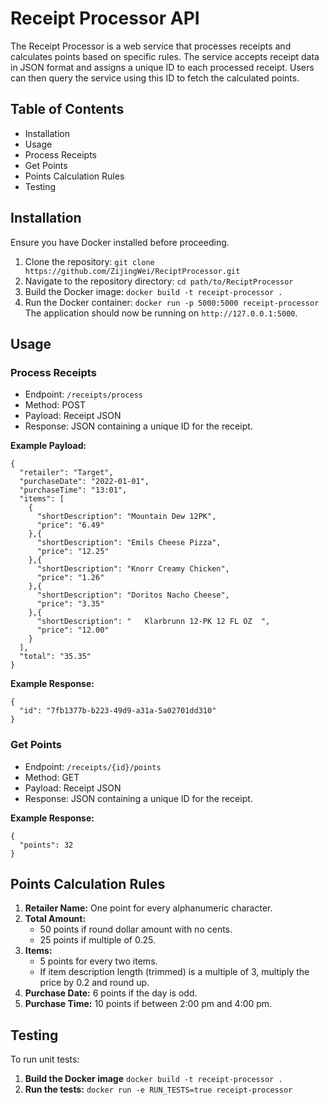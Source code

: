 # Receipt Processor API #
The Receipt Processor is a web service that processes receipts and calculates points based on specific rules. The service accepts receipt data in JSON format and assigns a unique ID to each processed receipt. Users can then query the service using this ID to fetch the calculated points.

## Table of Contents ##
- Installation
- Usage
- Process Receipts
- Get Points
- Points Calculation Rules
- Testing

## Installation ##
Ensure you have Docker installed before proceeding.
1. Clone the repository:
``` git clone https://github.com/ZijingWei/ReciptProcessor.git ```
2. Navigate to the repository directory:
``` cd path/to/ReciptProcessor ```
3. Build the Docker image:
``` docker build -t receipt-processor . ```
4. Run the Docker container:
``` docker run -p 5000:5000 receipt-processor ```
The application should now be running on `http://127.0.0.1:5000`.

## Usage ##

### Process Receipts ###
- Endpoint: `/receipts/process`
- Method: POST
- Payload: Receipt JSON
- Response: JSON containing a unique ID for the receipt.

**Example Payload:**
``` 
{
  "retailer": "Target",
  "purchaseDate": "2022-01-01",
  "purchaseTime": "13:01",
  "items": [
    {
      "shortDescription": "Mountain Dew 12PK",
      "price": "6.49"
    },{
      "shortDescription": "Emils Cheese Pizza",
      "price": "12.25"
    },{
      "shortDescription": "Knorr Creamy Chicken",
      "price": "1.26"
    },{
      "shortDescription": "Doritos Nacho Cheese",
      "price": "3.35"
    },{
      "shortDescription": "   Klarbrunn 12-PK 12 FL OZ  ",
      "price": "12.00"
    }
  ],
  "total": "35.35"
}
```

**Example Response:**
```
{
  "id": "7fb1377b-b223-49d9-a31a-5a02701dd310"
}
```

### Get Points ###
- Endpoint: `/receipts/{id}/points`
- Method: GET
- Payload: Receipt JSON
- Response: JSON containing a unique ID for the receipt.

**Example Response:**
```
{
  "points": 32
}
```

## Points Calculation Rules ##
1. **Retailer Name:** One point for every alphanumeric character.
2. **Total Amount:**
    - 50 points if round dollar amount with no cents.
    - 25 points if multiple of 0.25.
3. **Items:**
    - 5 points for every two items.
    - If item description length (trimmed) is a multiple of 3, multiply the price by 0.2 and round up.
4. **Purchase Date:** 6 points if the day is odd.
5. **Purchase Time:** 10 points if between 2:00 pm and 4:00 pm.

## Testing ##
To run unit tests:
1. **Build the Docker image** 
``` docker build -t receipt-processor . ```
2. **Run the tests:**
``` docker run -e RUN_TESTS=true receipt-processor ```

